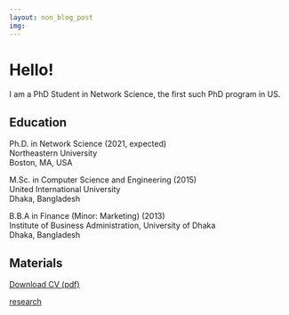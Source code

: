 ```yaml
---
layout: non_blog_post
img:
---
```


# Hello!

I am a PhD Student in Network Science, the first such PhD program in US. 

## Education

Ph.D. in Network Science (2021, expected)  
Northeastern University  
Boston, MA, USA

M.Sc. in Computer Science and Engineering (2015)  
United International University  
Dhaka, Bangladesh

B.B.A in Finance (Minor: Marketing) (2013)  
Institute of Business Administration,
University of Dhaka  
Dhaka, Bangladesh

## Materials
[Download CV (pdf)](/assets/files/Mattsson_CV.pdf)

 [research](/pages/research.html)

